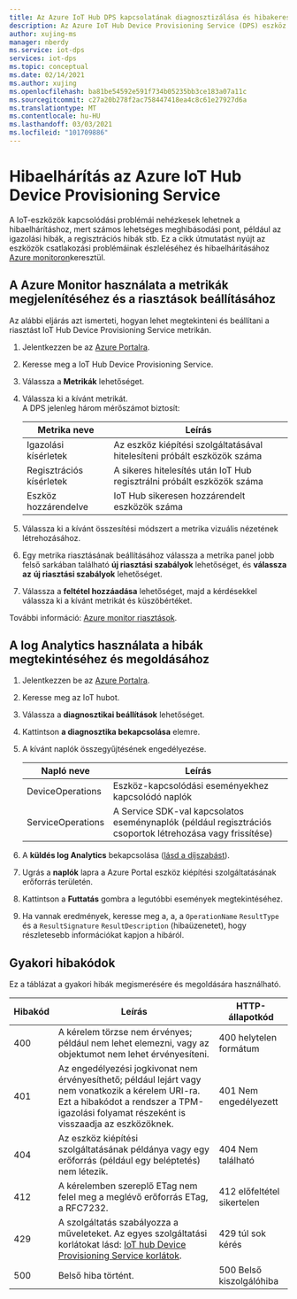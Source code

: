```yaml
---
title: Az Azure IoT Hub DPS kapcsolatának diagnosztizálása és hibakeresése
description: Az Azure IoT Hub Device Provisioning Service (DPS) eszköz kapcsolataival kapcsolatos gyakori hibák diagnosztizálásának és hibaelhárításának megismerése
author: xujing-ms
manager: nberdy
ms.service: iot-dps
services: iot-dps
ms.topic: conceptual
ms.date: 02/14/2021
ms.author: xujing
ms.openlocfilehash: ba81be54592e591f734b05235bb3ce183a07a11c
ms.sourcegitcommit: c27a20b278f2ac758447418ea4c8c61e27927d6a
ms.translationtype: MT
ms.contentlocale: hu-HU
ms.lasthandoff: 03/03/2021
ms.locfileid: "101709886"
---
```

# <a name="troubleshooting-with-azure-iot-hub-device-provisioning-service"></a>Hibaelhárítás az Azure IoT Hub Device Provisioning Service

A IoT-eszközök kapcsolódási problémái nehézkesek lehetnek a hibaelhárításhoz, mert számos lehetséges meghibásodási pont, például az igazolási hibák, a regisztrációs hibák stb. Ez a cikk útmutatást nyújt az eszközök csatlakozási problémáinak észleléséhez és hibaelhárításához [Azure monitoron](../azure-monitor/overview.md)keresztül.

## <a name="using-azure-monitor-to-view-metrics-and-set-up-alerts"></a>A Azure Monitor használata a metrikák megjelenítéséhez és a riasztások beállításához

Az alábbi eljárás azt ismerteti, hogyan lehet megtekinteni és beállítani a riasztást IoT Hub Device Provisioning Service metrikán. 

1. Jelentkezzen be az [Azure Portalra](https://portal.azure.com).

2. Keresse meg a IoT Hub Device Provisioning Service.

3. Válassza a **Metrikák** lehetőséget.

4. Válassza ki a kívánt metrikát. 
   <br />A DPS jelenleg három mérőszámot biztosít:

    | Metrika neve | Leírás |
    |-------|------------|
    | Igazolási kísérletek | Az eszköz kiépítési szolgáltatásával hitelesíteni próbált eszközök száma|
    | Regisztrációs kísérletek | A sikeres hitelesítés után IoT Hub regisztrálni próbált eszközök száma|
    | Eszköz hozzárendelve | IoT Hub sikeresen hozzárendelt eszközök száma|

5. Válassza ki a kívánt összesítési módszert a metrika vizuális nézetének létrehozásához. 

6. Egy metrika riasztásának beállításához válassza a metrika panel jobb felső sarkában található **új riasztási szabályok** lehetőséget, és **válassza az** **új riasztási szabályok** lehetőséget.

7. Válassza a **feltétel hozzáadása** lehetőséget, majd a kérdésekkel válassza ki a kívánt metrikát és küszöbértéket.

További információ: [Azure monitor riasztások](../azure-monitor/platform/alerts-overview.md).

## <a name="using-log-analytic-to-view-and-resolve-errors"></a>A log Analytics használata a hibák megtekintéséhez és megoldásához

1. Jelentkezzen be az [Azure Portalra](https://portal.azure.com).

2. Keresse meg az IoT hubot.

3. Válassza a **diagnosztikai beállítások** lehetőséget.

4. Kattintson **a diagnosztika bekapcsolása** elemre.

5. A kívánt naplók összegyűjtésének engedélyezése.

    | Napló neve | Leírás |
    |-------|------------|
    | DeviceOperations | Eszköz-kapcsolódási eseményekhez kapcsolódó naplók |
    | ServiceOperations | A Service SDK-val kapcsolatos eseménynaplók (például regisztrációs csoportok létrehozása vagy frissítése)|

6. A **küldés log Analytics** bekapcsolása ([lásd a díjszabást](https://azure.microsoft.com/pricing/details/log-analytics/)). 

7. Ugrás a **naplók** lapra a Azure Portal eszköz kiépítési szolgáltatásának erőforrás területén.

8. Kattintson a **Futtatás** gombra a legutóbbi események megtekintéséhez.

9. Ha vannak eredmények, keresse meg a, a, a `OperationName` `ResultType` és a `ResultSignature` `ResultDescription` (hibaüzenetet), hogy részletesebb információkat kapjon a hibáról.


## <a name="common-error-codes"></a>Gyakori hibakódok
Ez a táblázat a gyakori hibák megismerésére és megoldására használható.

| Hibakód| Leírás | HTTP-állapotkód |
|-------|------------|------------|
| 400 | A kérelem törzse nem érvényes; például nem lehet elemezni, vagy az objektumot nem lehet érvényesíteni.| 400 helytelen formátum |
| 401 | Az engedélyezési jogkivonat nem érvényesíthető; például lejárt vagy nem vonatkozik a kérelem URI-ra. Ezt a hibakódot a rendszer a TPM-igazolási folyamat részeként is visszaadja az eszközöknek. | 401 Nem engedélyezett|
| 404 | Az eszköz kiépítési szolgáltatásának példánya vagy egy erőforrás (például egy beléptetés) nem létezik. |404 Nem található |
| 412 | A kérelemben szereplő ETag nem felel meg a meglévő erőforrás ETag, a RFC7232. | 412 előfeltétel sikertelen |
| 429 | A szolgáltatás szabályozza a műveleteket. Az egyes szolgáltatási korlátokat lásd: [IoT hub Device Provisioning Service korlátok](../azure-resource-manager/management/azure-subscription-service-limits.md#iot-hub-device-provisioning-service-limits). | 429 túl sok kérés |
| 500 | Belső hiba történt. | 500 Belső kiszolgálóhiba|